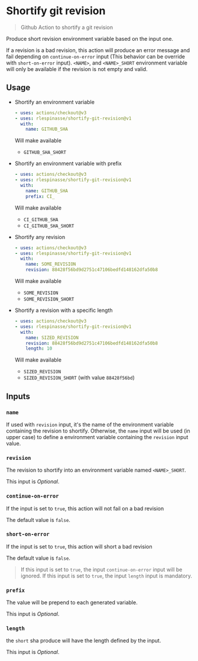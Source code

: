 # Shortify git revision

> Github Action to shortify a git revision

Produce short revision environment variable based on the input one.

If a revision is a bad revision, this action will produce an error message and fail depending on `continue-on-error` input (This behavior can be override with `short-on-error` input).
`<NAME>`, and `<NAME>_SHORT` environment variable will only be available if the revision is not empty and valid.

## Usage

- Shortify an environment variable

  ```yaml
  - uses: actions/checkout@v3
  - uses: rlespinasse/shortify-git-revision@v1
    with:
      name: GITHUB_SHA
  ```

  Will make available

  - `GITHUB_SHA_SHORT`

- Shortify an environment variable with prefix

  ```yaml
  - uses: actions/checkout@v3
  - uses: rlespinasse/shortify-git-revision@v1
    with:
      name: GITHUB_SHA
      prefix: CI_
  ```

  Will make available

  - `CI_GITHUB_SHA`
  - `CI_GITHUB_SHA_SHORT`

- Shortify any revision

  ```yaml
  - uses: actions/checkout@v3
  - uses: rlespinasse/shortify-git-revision@v1
    with:
      name: SOME_REVISION
      revision: 88428f56bd9d2751c47106bedfd148162dfa50b8
  ```

  Will make available

  - `SOME_REVISION`
  - `SOME_REVISION_SHORT`

- Shortify a revision with a specific length

  ```yaml
  - uses: actions/checkout@v3
  - uses: rlespinasse/shortify-git-revision@v1
    with:
      name: SIZED_REVISION
      revision: 88428f56bd9d2751c47106bedfd148162dfa50b8
      length: 10
  ```

  Will make available

  - `SIZED_REVISION`
  - `SIZED_REVISION_SHORT` (with value `88428f56bd`)

## Inputs

### `name`

If used with `revision` input, it's the name of the environment variable containing the revision to shortify.
Otherwise, the `name` input will be used (in upper case) to define a environment variable containing the `revision` input value.

### `revision`

The revision to shortify into an environment variable named `<NAME>_SHORT`.

This input is _Optional_.

### `continue-on-error`

If the input is set to `true`, this action will not fail on a bad revision

The default value is `false`.

### `short-on-error`

If the input is set to `true`, this action will short a bad revision

The default value is `false`.

> If this input is set to `true`, the input `continue-on-error` input will be ignored.
> If this input is set to `true`, the input `length` input is mandatory.

### `prefix`

The value will be prepend to each generated variable.

This input is _Optional_.

### `length`

the `short` sha produce will have the length defined by the input.

This input is _Optional_.
